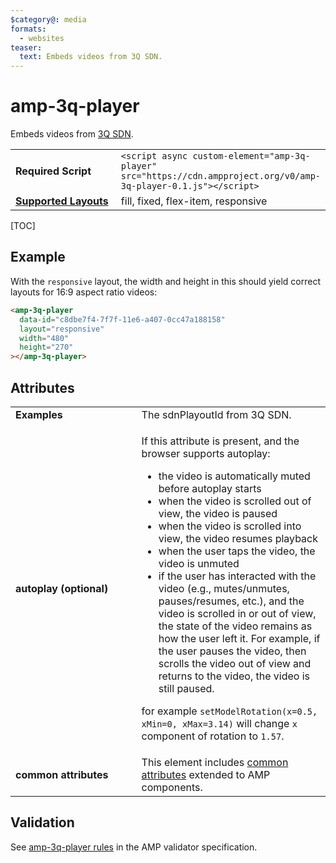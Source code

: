 ```yaml
---
$category@: media
formats:
  - websites
teaser:
  text: Embeds videos from 3Q SDN.
---
```


<!---
Copyright 2017 The AMP HTML Authors. All Rights Reserved.

Licensed under the Apache License, Version 2.0 (the "License");
you may not use this file except in compliance with the License.
You may obtain a copy of the License at

      http://www.apache.org/licenses/LICENSE-2.0

Unless required by applicable law or agreed to in writing, software
distributed under the License is distributed on an "AS-IS" BASIS,
WITHOUT WARRANTIES OR CONDITIONS OF ANY KIND, either express or implied.
See the License for the specific language governing permissions and
limitations under the License.
-->

# amp-3q-player

Embeds videos from <a href="https://www.3qsdn.com/en/">3Q SDN</a>.

<table>
  <tr>
    <td width="40%"><strong>Required Script</strong></td>
    <td><code>&lt;script async custom-element="amp-3q-player" src="https://cdn.ampproject.org/v0/amp-3q-player-0.1.js">&lt;/script></code></td>
  </tr>
  <tr>
    <td class="col-fourty"><strong><a href="https://amp.dev/documentation/guides-and-tutorials/develop/style_and_layout/control_layout">Supported Layouts</a></strong></td>
    <td>fill, fixed, flex-item, responsive</td>
  </tr>
</table>

[TOC]

## Example

With the `responsive` layout, the width and height in this should yield correct layouts for 16:9 aspect ratio videos:

```html
<amp-3q-player
  data-id="c8dbe7f4-7f7f-11e6-a407-0cc47a188158"
  layout="responsive"
  width="480"
  height="270"
></amp-3q-player>
```

## Attributes

<table>
  <tr>
    <td width="40%"><strong><strong>Examples</strong></td>
    <td>The sdnPlayoutId from 3Q SDN.</td>
  </tr>
  <tr>
    <td width="40%"><strong>autoplay (optional)</strong></td>
    <td ><p>If this attribute is present, and the browser supports autoplay:</p>
<ul>
  <li>the video is automatically muted before autoplay starts</li>
  <li>when the video is scrolled out of view, the video is paused</li>
  <li>when the video is scrolled into view, the video resumes playback</li>
  <li>when the user taps the video, the video is unmuted</li>
  <li>if the user has interacted with the video (e.g., mutes/unmutes, pauses/resumes, etc.), and the video is scrolled in or out of view, the state of the video remains as how the user left it. For example, if the user pauses the video, then scrolls the video out of view and returns to the video, the video is still paused.</li>
</ul>
<p>for example <code>setModelRotation(x=0.5, xMin=0, xMax=3.14)</code> will change <code>x</code> component of rotation to <code>1.57</code>.</p></td>
  </tr>
  <tr>
    <td width="40%"><strong><strong>common attributes</strong></td>
    <td>This element includes <a href="https://amp.dev/documentation/guides-and-tutorials/learn/common_attributes">common attributes</a> extended to AMP components.</td>
  </tr>
</table>

## Validation

See [amp-3q-player rules](https://github.com/ampproject/amphtml/blob/master/extensions/amp-3q-player/validator-amp-3q-player.protoascii) in the AMP validator specification.
